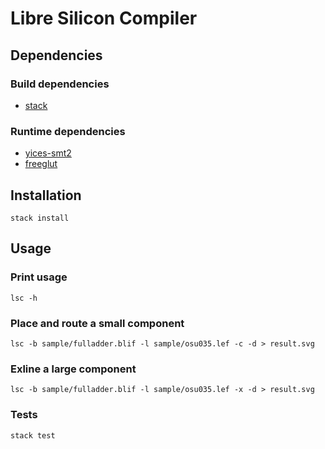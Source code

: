 # Libre Silicon Compiler

## Dependencies

### Build dependencies

- [stack](https://www.stackage.org/)


### Runtime dependencies

- [yices-smt2](http://yices.csl.sri.com/)
- [freeglut](http://freeglut.sourceforge.net/)


## Installation

`stack install`

## Usage

### Print usage

`lsc -h`  


### Place and route a small component

`lsc -b sample/fulladder.blif -l sample/osu035.lef -c -d > result.svg`  


### Exline a large component

`lsc -b sample/fulladder.blif -l sample/osu035.lef -x -d > result.svg`  


### Tests

`stack test`  

